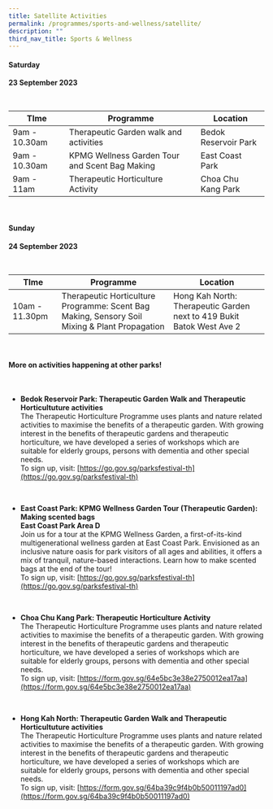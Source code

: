 ```yaml
---
title: Satellite Activities
permalink: /programmes/sports-and-wellness/satellite/
description: ""
third_nav_title: Sports & Wellness
---
```

#### Saturday <br>
**23 September 2023**

<br>

| TIme | Programme | Location
| -------- | -------- | -------- |
| 9am - 10.30am | Therapeutic Garden walk and activities | Bedok Reservoir Park |
| 9am - 10.30am | KPMG Wellness Garden Tour and Scent Bag Making | East Coast Park |
| 9am - 11am | Therapeutic Horticulture Activity | Choa Chu Kang Park |

<br>

#### Sunday <br>
**24 September 2023**

<br>

| TIme | Programme | Location
| -------- | -------- | -------- |
| 10am - 11.30pm | Therapeutic Horticulture Programme: Scent Bag Making, Sensory Soil Mixing &amp; Plant Propagation | Hong Kah North: Therapeutic Garden next to 419 Bukit Batok West Ave 2 |


<br>

#### More on activities happening at other parks!
<br>

* **Bedok Reservoir Park: Therapeutic Garden Walk and Therapeutic Horticultuture activities** <br>
The Therapeutic Horticulture Programme uses plants and nature related activities to maximise the benefits of a therapeutic garden. With growing interest in the benefits of therapeutic gardens and therapeutic horticulture, we have developed a series of workshops which are suitable for elderly groups, persons with dementia and other special needs.  <br>
To sign up, visit: [https://go.gov.sg/parksfestival-th](https://go.gov.sg/parksfestival-th)

<br>

* **East Coast Park: KPMG Wellness Garden Tour (Therapeutic Garden): Making scented bags** <br>
**East Coast Park Area D**<br>
Join us for a tour at the KPMG Wellness Garden, a first-of-its-kind multigenerational wellness garden at East Coast Park. Envisioned as an inclusive nature oasis for park visitors of all ages and abilities, it offers a mix of tranquil, nature-based interactions. Learn how to make scented bags at the end of the tour! <br>
To sign up, visit: [https://go.gov.sg/parksfestival-th](https://go.gov.sg/parksfestival-th)

<br>

* **Choa Chu Kang Park: Therapeutic Horticulture Activity** <br>
The Therapeutic Horticulture Programme uses plants and nature related activities to maximise the benefits of a therapeutic garden. With growing interest in the benefits of therapeutic gardens and therapeutic horticulture, we have developed a series of workshops which are suitable for elderly groups, persons with dementia and other special needs. <br>
To sign up, visit: [https://form.gov.sg/64e5bc3e38e2750012ea17aa](https://form.gov.sg/64e5bc3e38e2750012ea17aa)

<br>

* **Hong Kah North: Therapeutic Garden Walk and Therapeutic Horticultuture activities** <br>
The Therapeutic Horticulture Programme uses plants and nature related activities to maximise the benefits of a therapeutic garden. With growing interest in the benefits of therapeutic gardens and therapeutic horticulture, we have developed a series of workshops which are suitable for elderly groups, persons with dementia and other special needs. <br> 
To sign up, visit: [https://form.gov.sg/64ba39c9f4b0b50011197ad0](https://form.gov.sg/64ba39c9f4b0b50011197ad0)